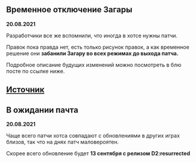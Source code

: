 ## Временное отключение Загары
__20.08.2021__

Разработчики все же вспомнили, что иногда в хотсе нужны патчи.

Правок пока правда нет, есть только рисунок правок, а как временное решение они **забанили Загару во всех режимах до выхода патча.**

Подробное описание будущих изменений можно посмотреть в блю посте по ссылке ниже.

[Источник](https://www.reddit.com/r/heroesofthestorm/comments/p7sy3z/temporarily_disabling_zagara/)
---
## В ожидании пачта
__20.08.2021__

Чаще всего патчи хотса совпадают с обновлениями в других играх близов, так что на днях патч маловероятен.

Скорее всего обновление будет **13 сентября с релизом D2:resurrected**